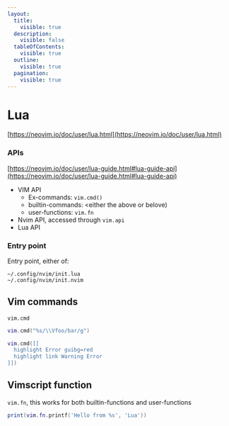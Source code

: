 ```yaml
---
layout:
  title:
    visible: true
  description:
    visible: false
  tableOfContents:
    visible: true
  outline:
    visible: true
  pagination:
    visible: true
---
```


# Lua

[https://neovim.io/doc/user/lua.html](https://neovim.io/doc/user/lua.html)

### APIs

[https://neovim.io/doc/user/lua-guide.html#lua-guide-api](https://neovim.io/doc/user/lua-guide.html#lua-guide-api)

* VIM API
  * Ex-commands: `vim.cmd()`
  * builtin-commands: \<either the above or belove)
  * user-functions: `vim.fn`
* Nvim API, accessed through `vim.api`
* Lua API

### Entry point

Entry point, either of:

```
~/.config/nvim/init.lua
~/.config/nvim/init.nvim
```

## Vim commands

`vim.cmd`

```lua
vim.cmd("%s/\\Vfoo/bar/g")
```

```lua
vim.cmd([[
  highlight Error guibg=red
  highlight link Warning Error
]])
```

## Vimscript function

`vim.fn`, this works for both builtin-functions and user-functions

```lua
print(vim.fn.printf('Hello from %s', 'Lua'))
```

